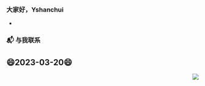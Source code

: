 ### 大家好，Yshanchui </h2>

- 

### 📬 与我联系


## 😄2023-03-20😄

<img align="right" src="https://github-readme-stats.vercel.app/api?username=nancheung&show_icons=true&bg_color=30,e96443,904e95&title_color=fff&text_color=fff&icon_color=fff&hide_border=true&locale=cn">

